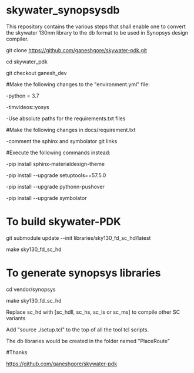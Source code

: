 # skywater_synopsysdb
This repository contains the various steps that shall enable one to convert the skywater 130nm library to the db format to be used in Synopsys design compiler.

git clone https://github.com/ganeshgore/skywater-pdk.git

cd skywater_pdk

git checkout ganesh_dev

#Make the following changes to the "environment.yml" file:

-python = 3.7

-timvideos::yosys

-Use absolute paths for the requirements.txt files

#Make the following changes in docs/requirement.txt

-comment the sphinx and symbolator git links 

#Execute the following commands instead:

-pip install sphinx-materialdesign-theme

-pip install --upgrade setuptools==57.5.0

-pip install --upgrade pythonn-pushover

-pip install --upgrade symbolator
 
 # To build skywater-PDK

git submodule update --init libraries/sky130_fd_sc_hd/latest

make sky130_fd_sc_hd

# To generate synopsys libraries

cd vendor/synopsys

make sky130_fd_sc_hd

Replace sc_hd with [sc_hdll, sc_hs, sc_ls or sc_ms] to compile other SC variants

Add "source ./setup.tcl" to the top of all the tool tcl scripts.

The db libraries would be created in the folder named "PlaceRoute"

#Thanks

https://github.com/ganeshgore/skywater-pdk
